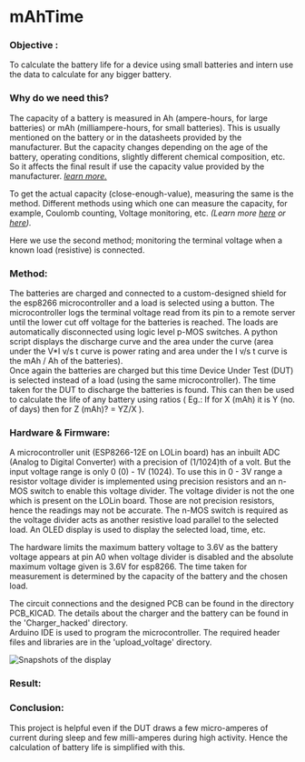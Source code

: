 # mAhTime

### Objective :

To calculate the battery life for a device using small batteries and intern use the data to calculate for any bigger battery.

###  Why do we need this?

The capacity of a battery is measured in Ah (ampere-hours, for large batteries) or mAh (milliampere-hours, for small batteries). 
This is usually mentioned on the battery or in the datasheets provided by the manufacturer.
But the capacity changes depending on the age of the battery, operating conditions, slightly different chemical composition, etc. 
So it affects the final result if use the capacity value provided by the manufacturer. 
*[learn more.](https://batteryuniversity.com/learn/article/battery_definitions)*
 
To get the actual capacity (close-enough-value), measuring the same is the method. 
Different methods using which one can measure the capacity, for example, Coulomb counting, Voltage monitoring, etc.
*(Learn more [here](https://www.quora.com/How-can-we-measure-a-batterys-real-capacity-in-Mah-or-ah-accurately) or 
[here](https://batteryuniversity.com/learn/article/how_to_measure_capacity)).*

Here we use the second method; monitoring the terminal voltage when a known load (resistive) is connected. 

### Method:

The batteries are charged and connected to a custom-designed shield for the esp8266 microcontroller and a load is selected using a button.
The microcontroller logs the terminal voltage read from its pin to a remote server until the lower cut off voltage for the batteries is reached.
The loads are automatically disconnected using logic level p-MOS switches. 
A python script displays the discharge curve and the area under the 
curve (area under the V*I v/s t curve is power rating and area under the I v/s t curve is the mAh / Ah of the batteries).<br>
Once again the batteries are charged but this time Device Under Test (DUT) is selected instead of a load (using the same microcontroller). 
The time taken for the DUT to discharge the batteries is found. This can then be used to calculate the life of any battery using ratios 
( Eg.: If for X (mAh) it is Y (no. of days) then for Z (mAh)? = YZ/X ).

### Hardware & Firmware:

A microcontroller unit (ESP8266-12E on LOLin board) has an inbuilt ADC (Analog to Digital Converter) with a precision of (1/1024)th of a volt.
But the input voltage range is only 0 (0) - 1V (1024). To use this in 0 - 3V range a resistor voltage divider is implemented 
using precision resistors and an n- MOS switch to enable this voltage divider.
The voltage divider is not the one which is present on the LOLin board. Those are not precision resistors, 
hence the readings may not be accurate.
The n-MOS switch is required as the voltage divider acts as another resistive load parallel to the selected load.
An OLED display is used to display the selected load, time, etc.

The hardware limits the maximum battery voltage to 3.6V as the battery voltage appears at pin A0 when voltage divider is disabled and the absolute maximum voltage given is 3.6V for esp8266. The time taken for measurement is determined by the capacity of the battery and the chosen load.

The circuit connections and the designed PCB can be found in the directory PCB_KICAD.
The details about the charger and the battery can be found in the 'Charger_hacked' directory. <br>
Arduino IDE is used to program the microcontroller. The required header files and libraries are in the 'upload_voltage' directory.

![Snapshots of the display](https://github.com/sudhi345/mAhTime/blob/master/display_snapshot.png)

### Result:


### Conclusion:

This project is helpful even if the DUT draws a few micro-amperes of current during sleep and few milli-amperes during high activity.
Hence the calculation of battery life is simplified with this.

